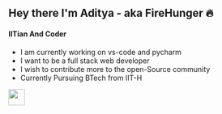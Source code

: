 ## Hey there I'm Aditya - aka FireHunger :fire:

#### IITian And Coder

* I am currently working on vs-code  and pycharm 
* I want to be a full stack web developer 
* I wish to contribute more to the open-Source community
* Currently Pursuing BTech from IIT-H 

[<img height="32" width="32" src="https://cdn.jsdelivr.net/npm/simple-icons@v3/icons/instagram.svg" href="Google.com"/>](https://www.google.com/)
